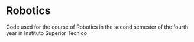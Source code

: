 # Robotics
Code used for the course of Robotics in the second semester of the fourth year in Instituto Superior Tecnico
